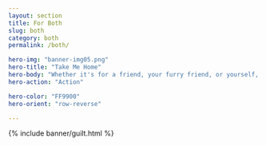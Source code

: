```yaml
---
layout: section
title: For Both
slug: both
category: both
permalink: /both/

hero-img: "banner-img05.png"
hero-title: "Take Me Home"
hero-body: "Whether it's for a friend, your furry friend, or yourself, we have gifts and supplies for the whole gang."
hero-action: "Action"

hero-color: "FF9900"
hero-orient: "row-reverse"

---
```


{% include banner/guilt.html %}
